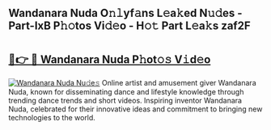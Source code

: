 ## Wandanara Nuda O𝚗𝚕yf𝚊ns L𝚎a𝚔ed N𝚞𝚍es - Part-IxB P𝚑𝚘tos Vi𝚍𝚎o - H𝚘𝚝 Part L𝚎a𝚔s zaf2F

# <h2><a href="http://kf9yyxk.oniu.top/?m=Wandanara+Nuda">🔗👉 🔴 Wandanara Nuda P𝚑ot𝚘𝚜 V𝚒d𝚎o</a></h2>

[![Wandanara Nuda Nu𝚍e𝚜](https://i.imgur.com/0qMVB7G.gif)](http://kf9yyxk.oniu.top/?m=Wandanara+Nuda)
Online artist and amusement giver Wandanara Nuda, known for disseminating dance and lifestyle knowledge through trending dance trends and short videos. Inspiring inventor Wandanara Nuda, celebrated for their innovative ideas and commitment to bringing new technologies to the world.  
